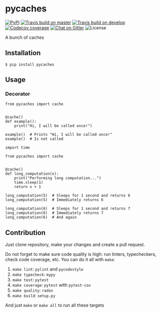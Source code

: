 # pycaches

[![PyPI](https://img.shields.io/pypi/v/pycaches?style=flat-square)](https://pypi.org/project/pycaches/)
[![Travis build on master](https://img.shields.io/travis/codingjerk/pycaches/master?style=flat-square)](https://travis-ci.org/github/codingjerk/pycaches)
[![Travis build on develop](https://img.shields.io/travis/codingjerk/pycaches/develop?label=develop&style=flat-square)](https://travis-ci.org/github/codingjerk/pycaches/develop)
[![Codecov coverage](https://img.shields.io/codecov/c/gh/codingjerk/pycaches/develop?token=VHP5IBJTDJ&style=flat-square)](https://codecov.io/gh/codingjerk/pycaches/)
[![Chat on Gitter](https://img.shields.io/gitter/room/codingjerk/pycaches?style=flat-square)](https://gitter.im/codingjerk/pycaches)
![License](https://img.shields.io/pypi/l/pycaches?style=flat-square)

A bunch of caches

## Installation

`$ pip install pycaches`

## Usage

### Decorator

```
from pycaches import cache


@cache()
def example():
    print("Hi, I will be called once!")

example()  # Prints "Hi, I will be called once!"
example()  # Is not called
```

```
import time

from pycaches import cache


@cache()
def long_computation(x):
    print("Performing long computation...")
    time.sleep(1)
    return x + 1

long_computation(5)  # Sleeps for 1 second and returns 6
long_computation(5)  # Immediately returns 6

long_computation(6)  # Sleeps for 1 second and returns 7
long_computation(6)  # Immediately returns 7
long_computation(6)  # And again
```

## Contribution

Just clone repository, make your changes and create a pull request.

Do not forget to make sure code quality is high: run linters, typecheckers, check code coverage, etc. You can do it all with `make`:

1. `make lint`: `pylint` and `pycodestyle`
1. `make typecheck`: `mypy`
1. `make test`: `pytest`
1. `make coverage`: `pytest` with `pytest-cov`
1. `make quality`: `radon`
1. `make build`: `setup.py`

And just `make` or `make all` to run all these targets
